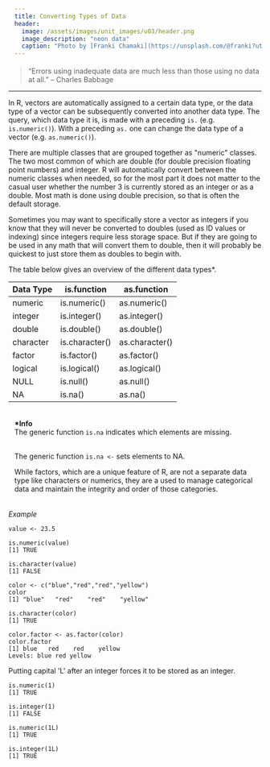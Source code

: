 ```yaml
---
title: Converting Types of Data
header:
  image: /assets/images/unit_images/u03/header.png
  image_description: "neon data"
  caption: "Photo by [Franki Chamaki](https://unsplash.com/@franki?utm_source=unsplash&amp;utm_medium=referral&amp;utm_content=creditCopyText) [from unsplash](https://unsplash.com/s/photos/data?utm_source=unsplash&amp;utm_medium=referral&amp;utm_content=creditCopyText)"
---
```

<!--more-->

> “Errors using inadequate data are much less than those using no data at all.” – Charles Babbage

---

In R, vectors are automatically assigned to a certain data type, or the data type of a vector can be subsequently converted into another data type. The query, which data type it is, is made with a preceding `is.` (e.g.
`is.numeric()`). With a preceding `as.` one can change the data type of a vector (e.g. `as.numeric()`).

There are multiple classes that are grouped together as "numeric" classes. The two most common of which are double (for double precision floating point numbers) and integer. R will automatically convert between the numeric classes when needed, so for the most part it does not matter to the casual user whether the number 3 is currently stored as an integer or as a double. Most math is done using double precision, so that is often the default storage.

Sometimes you may want to specifically store a vector as integers if you know that they will never be converted to doubles (used as ID values or indexing) since integers require less storage space. But if they are going to be used in any math that will convert them to double, then it will probably be quickest to just store them as doubles to begin with.

The table below gives an overview of the different data types*.

| Data Type  | is.function | as.function |
|------------|-------------|-------------|
| numeric  | is.numeric()  | as.numeric()  |
| integer  | is.integer()  | as.integer() |
| double   | is.double()   | as.double() |
| character | is.character() | as.character() |
| factor    | is.factor() | as.factor() |
| logical   | is.logical() | as.logical() |
| NULL      | is.null() | as.null() |
| NA        | is.na()   | as.na()     |


<html>
<head>
<meta name="viewport" content="width=device-width, initial-scale=1">
<style>
div {
  margin-bottom: 15px;
  padding: 4px 12px;
}

.info {
  background-color: #e7f3fe;
  border-left: 6px solid #2196F3;
}

</style>
</head>
<body>
<div class="info">
  <p><strong>*Info</strong>  <br>
  The generic function <code class="language-plaintext highlighter-rouge">is.na</code> indicates which elements are missing.    <br><br>
  
  The generic function <code class="language-plaintext highlighter-rouge">is.na <-</code> sets elements to NA.

  While factors, which are a unique feature of R, are not a separate data type like characters or numerics, they are a used to manage categorical data and maintain the integrity and order of those categories. 
  </p>
</div>
</body>
</html>

<i>Example</i>
```
value <- 23.5

is.numeric(value)
[1] TRUE

is.character(value)
[1] FALSE
```
```
color <- c("blue","red","red","yellow")
color
[1] "blue"   "red"    "red"    "yellow"

is.character(color)
[1] TRUE

color.factor <- as.factor(color)
color.factor
[1] blue   red    red    yellow
Levels: blue red yellow
```

Putting capital 'L' after an integer forces it to be stored as an integer.
```
is.numeric(1)
[1] TRUE

is.integer(1)
[1] FALSE

is.numeric(1L)
[1] TRUE

is.integer(1L)
[1] TRUE
```
<!--more-->


<!--
## Further reading

add some day
-->
